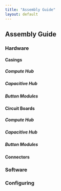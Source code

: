 ```yaml
---
title: "Assembly Guide"
layout: default
---
```

## Assembly Guide

### Hardware

#### Casings

##### Compute Hub
##### Capacitive Hub
##### Button Modules

#### Circuit Boards

##### Compute Hub
##### Capacitive Hub
##### Button Modules

#### Connectors

### Software


### Configuring
